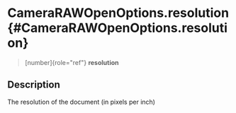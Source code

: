 CameraRAWOpenOptions.resolution {#CameraRAWOpenOptions.resolution}
===============================

> [number]{role="ref"} **resolution**

Description
-----------

The resolution of the document (in pixels per inch)
